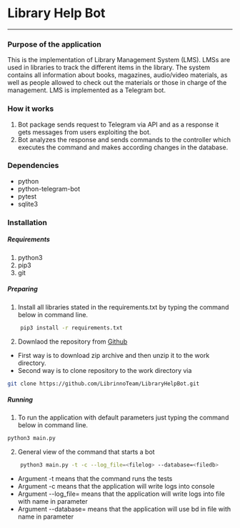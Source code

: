# Library Help Bot
-----
### Purpose of the application
This is the implementation of Library Management System (LMS). LMSs
are used in libraries to track the different items in the library. The system
contains all information about books, magazines, audio/video materials, as
well as people allowed to check out the materials or those in charge of the
management. LMS is implemented as a Telegram bot.
### How it works
[](https://raw.githubusercontent.com/LibrinnoTeam/LibraryHelpBot/master/howitworks.png)
1. Bot package sends request to Telegram via API and as a response it gets messages from users exploiting the bot.
2. Bot analyzes the response and sends commands to the controller which executes the command and makes according changes in the database.
### Dependencies
* python
* python-telegram-bot
* pytest
* sqlite3
### Installation
##### Requirements
1. python3
2. pip3
3. git
##### Preparing
1. Install all libraries stated in the requirements.txt by typing the command below in command line.
```bash
    pip3 install -r requirements.txt
```
2. Downlaod the repository from [Github](https://github.com/LibrinnoTeam/LibraryHelpBot)
 * First way is to download zip archive and then unzip it to the work directory.
 * Second way is to clone repository to the work directory via
```bash
git clone https://github.com/LibrinnoTeam/LibraryHelpBot.git
```
##### Running
1. To run the application with default parameters just typing the command below in command line.
 ```bash
 python3 main.py
 ```
 2. General view of the command that starts a bot
```bash
    python3 main.py -t -c --log_file=<filelog> --database=<filedb>
```
* Argument -t means that the command runs the tests
* Argument -c means that the application will write logs into console
* Argument --log_file=<filelog> means that the application will write logs into file with name in parameter <filelog>
* Argument --database=<filedb> means that the application will use bd in file with name in parameter <filedb>